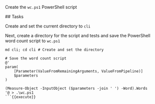 Create the `wc.ps1` PowerShell script

## Tasks

Create and set the current directory to `cli`


Next, create a directory for the script and tests and save the PowerShell word count script to `wc.ps1`

```
md cli; cd cli # Create and set the directory

# Save the word count script
@'
param(
    [Parameter(ValueFromRemainingArguments, ValueFromPipeline)]
    $parameters
)

(Measure-Object -InputObject ($parameters -join ' ') -Word).Words
'@ > .\wc.ps1
```{{execute}}
